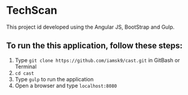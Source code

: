# TechScan
This project id developed using the Angular JS, BootStrap and Gulp.

## To run the this application, follow these steps:
1. Type `git clone https://github.com/iamsk9/cast.git` in GitBash or Terminal
2. `cd cast`
3. Type `gulp` to run the application
4. Open a browser and type `localhost:8080`
